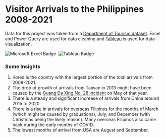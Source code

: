 # Visitor Arrivals to the Philippines 2008-2021
Data for this project was taken from a [Department of Tourism dataset](https://data.gov.ph/index/public/dataset/Tourism%20Demand%20Statistics%20on%20Visitor%20Arrivals%20to%20the%20Philippines/pqj5mu1b-5tsg-7dcb-oj3y-s1jcu1ys2h3a). Excel and Power Query are used for data cleaning and [Tableau](https://public.tableau.com/app/profile/jethro.elijah.bolima/viz/P2_VisitorArrivalstothePhilippines2008-2021/VisitorArrvialstothePhilippines) is used for data visualization.

<img src="https://img.shields.io/badge/Microsoft_Excel-217346?style=for-the-badge&logo=microsoft-excel&logoColor=white" alt="Microsoft Excel Badge"/>&nbsp;
<img src="https://img.shields.io/badge/Tableau-yellow?style=for-the-badge&logo=tableau&logoColor=red" alt="Tableau Badge"/>


### Some Insights
1. Korea is the country with the largest portion of the total arrivals from 2008-2021.
2. The drop of growth of arrivals from Taiwan in 2013 might have been caused by the [Guang Da Xing No. 28 incident](https://en.wikipedia.org/wiki/Guang_Da_Xing_No._28_incident) on May of that year.
3. There is a steady and significant increase of arrivals from China around 2015 to 2020.
4. There is a rise in arrivals for overseas Filipinos for the months of March (which might be caused by graduations), July, and December (with Christmas being the likely reason). Many overseas Filipinos also came back during the early months of COVID.
5. The lowest months of arrival from USA are August and September.
